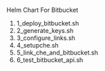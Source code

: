 Helm Chart For Bitbucket

1.  1_deploy_bitbucket.sh
2.  2_generate_keys.sh
3.  3_configure_links.sh
4.  4_setupche.sh
5.  5_link_che_and_bitbucket.sh
6.  6_test_bitbucket_api.sh